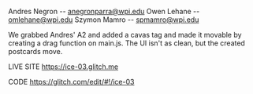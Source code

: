 Andres Negron -- anegronparra@wpi.edu
Owen Lehane -- omlehane@wpi.edu
Szymon Mamro -- spmamro@wpi.edu

We grabbed Andres' A2 and added a cavas tag and made it movable by creating a drag function on main.js.
The UI isn't as clean, but the created postcards move.

LIVE SITE
https://ice-03.glitch.me

CODE
https://glitch.com/edit/#!/ice-03

